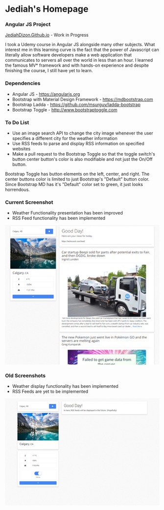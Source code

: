 # Jediah's Homepage
### Angular JS Project
[JediahDizon.Github.io](https://JediahDizon.Github.io) - Work in Progress

I took a Udemy course in Angular JS alongside many other subjects. What interest me in this learning curve is the fact that the power of Javascript can literally allow software developers make a web application that communicates to servers all over the world in less than an hour. I learned the famous MV* framework and with hands-on experience and despite finishing the course, I still have yet to learn.

### Dependencies
- Angular JS - https://angularjs.org
- Bootstrap with Material Design Framework - https://mdbootstrap.com
- Bootstrap Ladda - https://github.com/msurguy/ladda-bootstrap
- Bootstrap Toggle - http://www.bootstraptoggle.com

### To Do List
- Use an image search API to change the city image whenever the user specifies a different city for the weather information
- Use RSS feeds to parse and display RSS information on specified websites
- Make a pull request to the Bootstrap Toggle so that the toggle switch's button center button's color is also modifiable and not just the On/Off button.

Bootstrap Toggle has button elements on the left, center, and right. The center buttons color is limited to just Bootstrap's "Default" button color. Since Bootstrap MD has it's "Default" color set to green, it just looks horrendous.

### Current Screenshot
- Weather Functionality presentation has been improved
- RSS Feed functionality has been implemented

![Screenshot](https://github.com/JediahDizon/Angular-JS/blob/master/doc/Screenshots/Capture%20-%202.PNG "Screen Shot - 2")

### Old Screenshots
- Weather display functionality has been implemented
- RSS Feeds are yet to be implemented

![Screenshot](https://github.com/JediahDizon/Angular-JS/blob/master/doc/Screenshots/Capture%20-%201.PNG "Screen Shot - 1")
